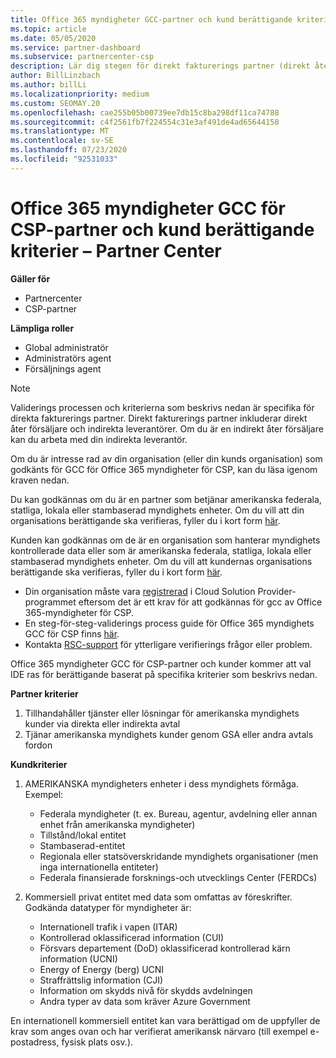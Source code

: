 ```yaml
---
title: Office 365 myndigheter GCC-partner och kund berättigande kriterier
ms.topic: article
ms.date: 05/05/2020
ms.service: partner-dashboard
ms.subservice: partnercenter-csp
description: Lär dig stegen för direkt fakturerings partner (direkt åter försäljare, indirekta leverantörer) för att validera partner och kunder för Office 365 myndigheter GCC för CSP.
author: BillLinzbach
ms.author: billLi
ms.localizationpriority: medium
ms.custom: SEOMAY.20
ms.openlocfilehash: cae255b05b00739ee7db15c8ba298df11ca74788
ms.sourcegitcommit: c4f2561fb7f224554c31e3af491de4ad65644158
ms.translationtype: MT
ms.contentlocale: sv-SE
ms.lasthandoff: 07/23/2020
ms.locfileid: "92531033"
---
```

# <a name="office-365-government-gcc-for-csp-partner-and-customer-eligibility-criteria---partner-center"></a>Office 365 myndigheter GCC för CSP-partner och kund berättigande kriterier – Partner Center

**Gäller för**

- Partnercenter
- CSP-partner

**Lämpliga roller**

- Global administratör
- Administratörs agent
- Försäljnings agent

>[!NOTE]
>Validerings processen och kriterierna som beskrivs nedan är specifika för direkta fakturerings partner. Direkt fakturerings partner inkluderar direkt åter försäljare och indirekta leverantörer.  Om du är en indirekt åter försäljare kan du arbeta med din indirekta leverantör.

Om du är intresse rad av din organisation (eller din kunds organisation) som godkänts för GCC för Office 365 myndigheter för CSP, kan du läsa igenom kraven nedan.

Du kan godkännas om du är en partner som betjänar amerikanska federala, statliga, lokala eller stambaserad myndighets enheter. Om du vill att din organisations berättigande ska verifieras, fyller du i kort form [här](https://products.office.com/government/eligibility-validation?ReqType=CSPPartner).

Kunden kan godkännas om de är en organisation som hanterar myndighets kontrollerade data eller som är amerikanska federala, statliga, lokala eller stambaserad myndighets enheter. Om du vill att kundernas organisations berättigande ska verifieras, fyller du i kort form [här](https://products.office.com/government/eligibility-validation?ReqType=CSPCustomer). 

-   Din organisation måste vara [registrerad](https://partnercenter.microsoft.com/partner/cloud-solution-provider) i Cloud Solution Provider-programmet eftersom det är ett krav för att godkännas för gcc av Office 365-myndigheter för CSP.
-   En steg-för-steg-validerings process guide för Office 365 myndighets GCC för CSP finns [här](https://go.microsoft.com/fwlink/?linkid=2007323).
-   Kontakta [RSC-support](mailto:usgcce@microsoft.com) för ytterligare verifierings frågor eller problem.

Office 365 myndigheter GCC för CSP-partner och kunder kommer att val IDE ras för berättigande baserat på specifika kriterier som beskrivs nedan.

**Partner kriterier**
1.  Tillhandahåller tjänster eller lösningar för amerikanska myndighets kunder via direkta eller indirekta avtal
2.  Tjänar amerikanska myndighets kunder genom GSA eller andra avtals fordon

**Kundkriterier**
1.  AMERIKANSKA myndigheters enheter i dess myndighets förmåga. Exempel:
 
    -  Federala myndigheter (t. ex. Bureau, agentur, avdelning eller annan enhet från amerikanska myndigheter)
    -   Tillstånd/lokal entitet 
    -   Stambaserad-entitet
    -   Regionala eller statsöverskridande myndighets organisationer (men inga internationella entiteter)
    -   Federala finansierade forsknings-och utvecklings Center (FERDCs)

2.  Kommersiell privat entitet med data som omfattas av föreskrifter. Godkända datatyper för myndigheter är: 
    -   Internationell trafik i vapen (ITAR)
    -   Kontrollerad oklassificerad information (CUI)
    -   Försvars departement (DoD) oklassificerad kontrollerad kärn information (UCNI)
    -   Energy of Energy (berg) UCNI
    -   Straffrättslig information (CJI)
    -   Information om skydds nivå för skydds avdelningen
    -   Andra typer av data som kräver Azure Government

En internationell kommersiell entitet kan vara berättigad om de uppfyller de krav som anges ovan och har verifierat amerikansk närvaro (till exempel e-postadress, fysisk plats osv.).

